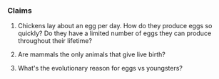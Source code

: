 ### Claims
1. Chickens lay about an egg per day. How do they produce eggs so quickly? Do they have a limited number of eggs they can produce throughout their lifetime?

2. Are mammals the only animals that give live birth?

3. What's the evolutionary reason for eggs vs youngsters?